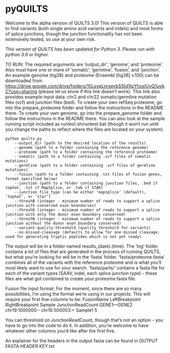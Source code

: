 # pyQUILTS
Welcome to the alpha version of QUILTS 3.0! This version of QUILTS is able to find variants (both single amino acid variants and indels) and most forms of splice junctions, though the junction functionality has not been extensively tested, so use at your own risk.

*This version of QUILTS has been updated for Python 3.  Please run with python 3.9 or higher.*

TO RUN:
The required arguments are ‘output_dir’, ’genome’, and ‘proteome’. Also must have one or more of ‘somatic’, ‘germline’, ‘fusion’, and ‘junction’. An example genome (hg38) and proteome (Ensembl [hg38] v.100) can be downloaded from https://drive.google.com/drive/folders/10LsvpLnrsevbSSId1IqYhosIUyQ1uvbC?usp=sharing (please let us know if this link doesn’t work).  This link also provides example input data: chr2 and chr22 somatic/germline mutation files (vcf) and junction files (bed).  To create your own refSeq proteome, go into the prepare_proteome folder and follow the instructions in the README there. To create your own genome, go into the prepare_genome folder and follow the instructions in the README there. You can also look at the sample running script included as runtest.sh/runtest.bat (though it won’t run until you change the paths to reflect where the files are located on your system).

    python quilts.py
	    --output_dir (path to the desired location of the results)
	    --genome (path to a folder containing the reference genome)
	    --proteome (path to a folder containing the reference proteome)
	    --somatic (path to a folder containing .vcf files of somatic mutations)
	    --germline (path to a folder containing .vcf files of germline mutations)
	    --fusion (path to a folder containing .txt files of fusion genes, format specified below)
	    --junction (path to a folder containing junction files, .bed if tophat, .txt if MapSplice, or .tab if STAR)
	    --junction_file_type (can be either ‘mapsplice’ (default), ‘tophat’, or ‘star’)
	    --threshB (integer - minimum number of reads to support a splice junction with conserved exon boundaries)
	    --threshD (integer - minimum number of reads to support a splice junction with only the donor exon boundary conserved)
	    --threshN (integer - minimum number of reads to support a splice junction without the donor exon boundary conserved)
	    --variant-quality-threshold (quality threshold for variants)
	    --no-missed-cleavage (defaults to allow for one missed cleavage; used for generating tryptic peptides which is not yet ready)

The output will be in a folder named results_(date).(time). The ‘log’ folder contains a lot of files that are generated in the process of running QUILTS, but what you’re looking for will be in the ‘fasta’ folder. ‘fasta/proteome.fasta’ combines all of the variants with the reference proteome and is what you’ll most likely want to use for your search. ‘fasta/parts/‘ contains a fasta file for each of the variant types (SAAV, indel, each splice junction type) - these files are what got combined to create your proteome.fasta file.

Fusion file input format: For the moment, since there are so many possibilities, I’m using the format we’re using in our projects. This will require your first five columns to be:
FusionName	LeftBreakpoint	RightBreakpoint	Sample	JunctionReadCount
GENE1—GENE2	chr19:1000000:-	chr16:500003:+	Sample1	5

You can threshold on JunctionReadCount, though that’s not an option - you have to go into the code to do it. In addition, you’re welcome to have whatever other columns you’d like after the first five.

An explainer for the headers in the output fasta can be found in OUTPUT FASTA HEADER KEY.txt

